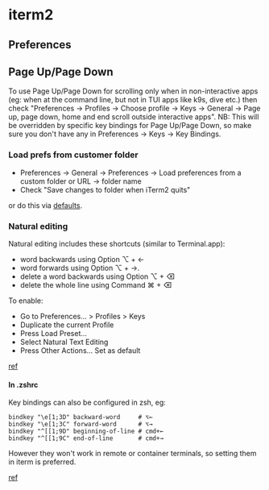 # iterm2

## Preferences

## Page Up/Page Down

To use Page Up/Page Down for scrolling only when in non-interactive apps (eg: when at the command line, but not in TUI apps like k9s, dive etc.) then check "Preferences -> Profiles -> Choose profile -> Keys -> General -> Page up, page down, home and end scroll outside interactive apps". NB: This will be overridden by specific key bindings for Page Up/Page Down, so make sure you don't have any in Preferences -> Keys -> Key Bindings.

### Load prefs from customer folder

- Preferences -> General -> Preferences -> Load preferences from a custom folder or URL -> folder name
- Check "Save changes to folder when iTerm2 quits"

or do this via [defaults](https://github.com/tekumara/setup/blob/45096ccc8c90fb0aeb07df5658ae81df61a936e7/install/defaults.sh#L7).

### Natural editing

Natural editing includes these shortcuts (similar to Terminal.app):

- word backwards using Option ⌥ + ←
- word forwards using Option ⌥ + →.
- delete a word backwards using Option ⌥ + ⌫
- delete the whole line using Command ⌘ + ⌫

To enable:

- Go to Preferences... > Profiles > Keys
- Duplicate the current Profile
- Press Load Preset...
- Select Natural Text Editing
- Press Other Actions... Set as default

[ref](https://apple.stackexchange.com/questions/154292/iterm-going-one-word-backwards-and-forwards)

#### In .zshrc

Key bindings can also be configured in zsh, eg:

```
bindkey "\e[1;3D" backward-word     # ⌥←
bindkey "\e[1;3C" forward-word      # ⌥→
bindkey "^[[1;9D" beginning-of-line # cmd+←
bindkey "^[[1;9C" end-of-line       # cmd+→
```

However they won't work in remote or container terminals, so setting them in iterm is preferred.

[ref](https://stackoverflow.com/a/73241402/149412)
